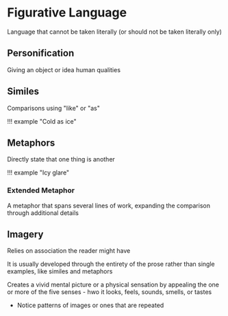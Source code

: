 # Figurative Language
Language that cannot be taken literally (or should not be taken literally only)

## Personification
Giving an object or idea human qualities

## Similes
Comparisons using "like" or "as"

!!! example
    "Cold as ice"

## Metaphors
Directly state that one thing is another 

!!! example
    "Icy glare"

### Extended Metaphor
A metaphor that spans several lines of work, expanding the comparison through additional details

## Imagery
Relies on association the reader might have

It is usually developed through the entirety of the prose rather than single examples, like similes and metaphors

Creates a vivid mental picture or a physical sensation by appealing the one or more of the five senses - hwo it looks, feels, sounds, smells, or tastes

- Notice patterns of images or ones that are repeated